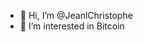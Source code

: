 - 👋 Hi, I’m @JeanlChristophe
- 👀 I’m interested in Bitcoin

<!---
JeanlChristophe/JeanlChristophe is a ✨ special ✨ repository because its `README.md` (this file) appears on your GitHub profile.
You can click the Preview link to take a look at your changes.
--->
